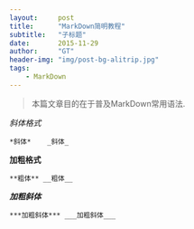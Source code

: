 ```yaml
---
layout:     post
title:      "MarkDown简明教程"
subtitle:   "子标题"
date:       2015-11-29
author:     "GT"
header-img: "img/post-bg-alitrip.jpg"
tags:
    - MarkDown
---
```

> 本篇文章目的在于普及MarkDown常用语法.

*斜体格式*

`
*斜体*   
_斜体_
`

**加粗格式**

`
**粗体**
__粗体__
`

***加粗斜体***

`
***加粗斜体***
___加粗斜体___
`




